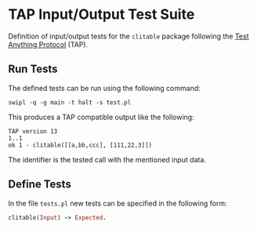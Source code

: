 # TAP Input/Output Test Suite

Definition of input/output tests for the `clitable` package following the [Test Anything Protocol](http://testanything.org/) (TAP).

## Run Tests

The defined tests can be run using the following command:

```shell
swipl -q -g main -t halt -s test.pl
```

This produces a TAP compatible output like the following:

```
TAP version 13
1..1
ok 1 - clitable([[a,bb,ccc], [111,22,3]])
```

The identifier is the tested call with the mentioned input data.

## Define Tests

In the file `tests.pl` new tests can be specified in the following form:

```prolog
clitable(Input) -> Expected.
```
